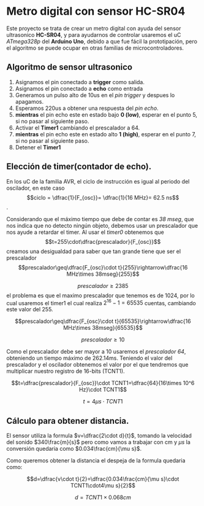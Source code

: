 # Metro digital con sensor HC-SR04

Este proyecto se trata de crear un metro digital con ayuda del sensor ultrasonico
**HC-SR04**, y para ayudarnos de controlar usaremos el uC *ATmega328p* del **Arduino Uno**, debido a que
fue fácil la prototipación, pero el algoritmo se puede ocupar en otras familias de microcontroladores.

## Algoritmo de sensor ultrasonico

1. Asignamos el pin conectado a **trigger** como salida.
2. Asignamos el pin conectado a **echo** como entrada
3. Generamos un pulso alto de 10us en el *pin trigger* y despues lo apagamos.
4. Esperamos 220us a obtener una respuesta del *pin echo*.
5. **mientras** el pin echo este en estado bajo **0 (low)**, esperar en el punto 5, si no pasar al siguiente paso.
6. Activar el **Timer1** cambiando el prescalador a 64.
7. **mientras** el pin echo este en estado alto **1 (high)**, esperar en el punto 7, si no pasar al siguiente paso.
8. Detener el **Timer1**

## Elección de timer(contador de echo).

En los uC de la familia AVR, el ciclo de instrucción es igual al periodo del oscilador, en este caso $$ciclo = \dfrac{1}{F_{osc}}= \dfrac{1}{16 MHz}= 62.5 ns$$.

Considerando que el máximo tiempo que debe de contar es *38 mseg*, que nos indica que no detecto ningún objeto, debemos usar un prescalador que nos ayude a retardar el timer.
Al usar el *timer0* obtenemos que $$t=255\cdot\dfrac{prescalador}{F_{osc}}$$ creamos una desigualdad para saber que tan grande tiene que ser el prescalador
$$prescalador\geq\dfrac{F_{osc}\cdot t}{255}\rightarrow\dfrac{16 MHz\times 38mseg}{255}$$ 

$$prescalador\geq 2385$$
el problema es que el maximo prescalador que tenemos es de 1024, por lo cual usaremos el timer1 el cual realiza $2^{16}-1=65535$ cuentas, cambiando este valor del 255.

$$prescalador\geq\dfrac{F_{osc}\cdot t}{65535}\rightarrow\dfrac{16 MHz\times 38mseg}{65535}$$ 

$$prescalador\geq 10$$

Como el prescalador debe ser mayor a 10 usaremos el *prescalador 64*, obteniendo un tiempo máximo de 262.14ms. Teniendo el valor del prescalador y el oscilador obtenemos el valor por el que tendremos que multiplicar nuestro registro de 16-bits (TCNT1).

$$t=\dfrac{prescalador}{F_{osc}}\cdot TCNT1=\dfrac{64}{16\times 10^6 Hz}\cdot TCNT1$$

$$t=4\mu s\cdot TCNT1$$

## Cálculo para obtener distancia.

El sensor utiliza la formula $v=\dfrac{2\cdot d}{t}$, tomando la velocidad del sonido $340\frac{m}{s}$ pero como vamos a trabajar con cm y $\mu s$ la conversión quedaria como $0.034\frac{cm}{\mu s}$.

Como queremos obtener la distancia el despeja de la formula quedaria como:

$$d=\dfrac{v\cdot t}{2}=\dfrac{0.034\frac{cm}{\mu s}\cdot TCNT1\cdot4\mu s}{2}$$

$$ d = TCNT1\times 0.068 cm$$
